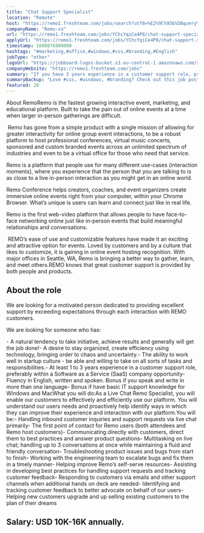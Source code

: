 ```yaml
---
title: "Chat Support Specialist"
location: "Remote"
host: "https://remo1.freshteam.com/jobs/search?utf8=%E2%9C%93&%5Bquery%5D=&%5Bbranch_id%5D=&%5Bremote%5D=0&%5Bremote%5D=1&commit=Go"
companyName: "Remo-co"
url: "https://remo1.freshteam.com/jobs/YChcYqiCe4P8/chat-support-specialist-remote"
applyUrl: "https://remo1.freshteam.com/jobs/YChcYqiCe4P8/chat-support-specialist-remote#applicant-form"
timestamp: 1608076800000
hashtags: "#marketing,#office,#windows,#css,#branding,#English"
jobType: "other"
logoUrl: "https://jobboard-logos-bucket.s3.eu-central-1.amazonaws.com/remo-co"
companyWebsite: "https://remo1.freshteam.com/jobs"
summary: "If you have 3 years experience in a customer support role, preferably within a Software as a Service, Remo-co is looking for someone with your knowledge."
summaryBackup: "Love #css, #windows, #branding? Check out this job post!"
featured: 20
---
```


About RemoRemo is the fastest growing interactive event, marketing, and educational platform. Built to take the pain out of online events at a time when larger in-person gatherings are difficult.

 Remo has gone from a simple product with a single mission of allowing for greater interactivity for online group event interactions, to be a robust platform to host professional conferences, virtual music concerts, sponsored and custom branded events across an unlimited spectrum of industries and even to be a virtual office for those who need that service. 

Remo is a platform that people use for many different use-cases (interaction moments), where you experience that the person that you are talking to is as close to a live in-person interaction as you might get in an online world. 

Remo Conference helps creators, coaches, and event organizers create immersive online events right from your computer, within your Chrome Browser. What’s unique is users can learn and connect just like in real life. 

Remo is the first web-video platform that allows people to have face-to-face networking online just like in-person events that build meaningful relationships and conversations.

 REMO’s ease of use and customizable features have made it an exciting and attractive option for events. Loved by customers and by a culture that likes to customize, it is gaining in online event hosting recognition. With major offices in Seattle, WA, Remo is bringing a better way to gather, learn, and meet others.REMO knows that great customer support is provided by both people and products.

## About the role 

We are looking for a motivated person dedicated to providing excellent support by exceeding expectations through each interaction with REMO customers.

We are looking for someone who has:

\- A natural tendency to take initiative, achieve results and generally will get the job done!- A desire to stay organized, create efficiency using technology, bringing order to chaos and uncertainty.- The ability to work well in startup culture - be able and willing to take on all sorts of tasks and responsibilities.- At least 1 to 3 years experience in a customer support role, preferably within a Software as a Service (SaaS) company opportunity- Fluency in English, written and spoken. Bonus if you speak and write in more than one language- Bonus if have basic IT support knowledge for Windows and MacWhat you will do:As a Live Chat Remo Specialist, you will enable our customers to effectively and efficiently use our platform. You will understand our users needs and proactively help identify ways in which they can improve their experience and interaction with our platform.You will be:\- Handling inbound customer inquiries and support requests via live chat primarily- The first point of contact for Remo users (both attendees and Remo host customers)- Communicating directly with customers, direct them to best practices and answer product questions- Multitasking on live chat; handling up to 3 conversations at once while maintaining a fluid and friendly conversation- Troubleshooting product issues and bugs from start to finish- Working with the engineering team to escalate bugs and fix them in a timely manner- Helping improve Remo’s self-serve resources- Assisting in developing best practices for handling support requests and tracking customer feedback- Responding to customers via emails and other support channels when additional hands on deck are needed- Identifying and tracking customer feedback to better advocate on behalf of our users- Helping new customers upgrade and up selling existing customers to the plan of their dreams

## Salary: USD 10K-16K annually.
